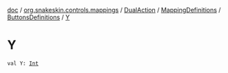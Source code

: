 [doc](../../../../index.md) / [org.snakeskin.controls.mappings](../../../index.md) / [DualAction](../../index.md) / [MappingDefinitions](../index.md) / [ButtonsDefinitions](index.md) / [Y](./-y.md)

# Y

`val Y: `[`Int`](https://kotlinlang.org/api/latest/jvm/stdlib/kotlin/-int/index.html)